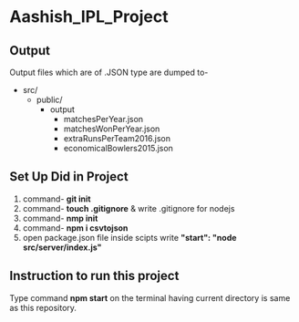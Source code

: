 # Aashish_IPL_Project

## Output

Output files which are of .JSON type are dumped to-
* src/
  * public/
     * output
        * matchesPerYear.json 
        * matchesWonPerYear.json
        * extraRunsPerTeam2016.json
        * economicalBowlers2015.json


## Set Up Did in Project
 1. command- **git init**
 2. command- **touch .gitignore** & write .gitignore for nodejs
 4. command- **nmp init**
 5. command- **npm i csvtojson**
 6. open package.json file inside scipts write **"start": "node src/server/index.js"**


## Instruction to run this project
Type command **npm start** on the terminal having current directory is same as this repository.


